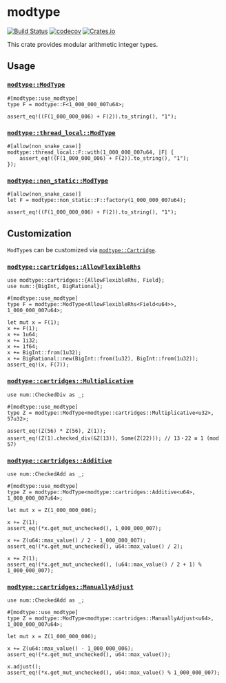 # modtype

[![Build Status](https://img.shields.io/travis/com/qryxip/modtype/master.svg?label=windows%20%26%20macos%20%26%20linux)](https://travis-ci.com/qryxip/modtype)
[![codecov](https://codecov.io/gh/qryxip/modtype/branch/master/graph/badge.svg)](https://codecov.io/gh/qryxip/modtype)
[![Crates.io](https://img.shields.io/crates/v/modtype.svg)](https://crates.io/crates/modtype)

This crate provides modular arithmetic integer types.

## Usage

### [`modtype::ModType`]

```
#[modtype::use_modtype]
type F = modtype::F<1_000_000_007u64>;

assert_eq!((F(1_000_000_006) + F(2)).to_string(), "1");
```

### [`modtype::thread_local::ModType`]

```
#[allow(non_snake_case)]
modtype::thread_local::F::with(1_000_000_007u64, |F| {
    assert_eq!((F(1_000_000_006) + F(2)).to_string(), "1");
});
```

### [`modtype::non_static::ModType`]

```
#[allow(non_snake_case)]
let F = modtype::non_static::F::factory(1_000_000_007u64);

assert_eq!((F(1_000_000_006) + F(2)).to_string(), "1");
```

## Customization

`ModType`s can be customized via [`modtype::Cartridge`].

### [`modtype::cartridges::AllowFlexibleRhs`]

```
use modtype::cartridges::{AllowFlexibleRhs, Field};
use num::{BigInt, BigRational};

#[modtype::use_modtype]
type F = modtype::ModType<AllowFlexibleRhs<Field<u64>>, 1_000_000_007u64>;

let mut x = F(1);
x += F(1);
x += 1u64;
x += 1i32;
x += 1f64;
x += BigInt::from(1u32);
x += BigRational::new(BigInt::from(1u32), BigInt::from(1u32));
assert_eq!(x, F(7));
```

### [`modtype::cartridges::Multiplicative`]

```
use num::CheckedDiv as _;

#[modtype::use_modtype]
type Z = modtype::ModType<modtype::cartridges::Multiplicative<u32>, 57u32>;

assert_eq!(Z(56) * Z(56), Z(1));
assert_eq!(Z(1).checked_div(&Z(13)), Some(Z(22))); // 13・22 ≡ 1 (mod 57)
```

### [`modtype::cartridges::Additive`]

```
use num::CheckedAdd as _;

#[modtype::use_modtype]
type Z = modtype::ModType<modtype::cartridges::Additive<u64>, 1_000_000_007u64>;

let mut x = Z(1_000_000_006);

x += Z(1);
assert_eq!(*x.get_mut_unchecked(), 1_000_000_007);

x += Z(u64::max_value() / 2 - 1_000_000_007);
assert_eq!(*x.get_mut_unchecked(), u64::max_value() / 2);

x += Z(1);
assert_eq!(*x.get_mut_unchecked(), (u64::max_value() / 2 + 1) % 1_000_000_007);
```

### [`modtype::cartridges::ManuallyAdjust`]

```
use num::CheckedAdd as _;

#[modtype::use_modtype]
type Z = modtype::ModType<modtype::cartridges::ManuallyAdjust<u64>, 1_000_000_007u64>;

let mut x = Z(1_000_000_006);

x += Z(u64::max_value() - 1_000_000_006);
assert_eq!(*x.get_mut_unchecked(), u64::max_value());

x.adjust();
assert_eq!(*x.get_mut_unchecked(), u64::max_value() % 1_000_000_007);
```

[`modtype::ModType`]: https://docs.rs/modtype/0.7/modtype/struct.ModType.html
[`modtype::thread_local::ModType`]: https://docs.rs/modtype/0.7/modtype/thread_local/struct.ModType.html
[`modtype::non_static::ModType`]: https://docs.rs/modtype/0.7/modtype/non_static/struct.ModType.html
[`modtype::Cartridge`]: https://docs.rs/modtype/0.7/modtype/trait.Cartridge.html
[`modtype::cartridges::AllowFlexibleRhs`]: https://docs.rs/modtype/0.7/modtype/cartridges/enum.AllowFlexibleRhs.html
[`modtype::cartridges::Multiplicative`]: https://docs.rs/modtype/0.7/modtype/cartridges/enum.Multiplicative.html
[`modtype::cartridges::Additive`]: https://docs.rs/modtype/0.7/modtype/cartridges/enum.Additive.html
[`modtype::cartridges::ManuallyAdjust`]: https://docs.rs/modtype/0.7/modtype/cartridges/enum.ManuallyAdjust.html
